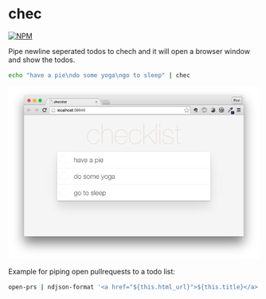 # chec
[![NPM](https://nodei.co/npm/chec.png)](https://nodei.co/npm/chec/)

Pipe newline seperated todos to chech and it will open a browser window and show the todos.

```sh
echo "have a pie\ndo some yoga\ngo to sleep" | chec
```

![chec screenshot](chec.png)


Example for piping open pullrequests to a todo list:
```sh
open-prs | ndjson-format '<a href="${this.html_url}">${this.title}</a>' | chec
```